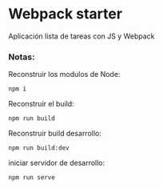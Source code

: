 # Webpack starter

Aplicación lista de tareas con JS y Webpack


### Notas:
Reconstruir los modulos de Node:

```
npm i
```

Reconstruir el build:

```
npm run build
```

Reconstruir build desarrollo:
```
npm run build:dev
```

iniciar servidor de desarrollo:
```
npm run serve
```